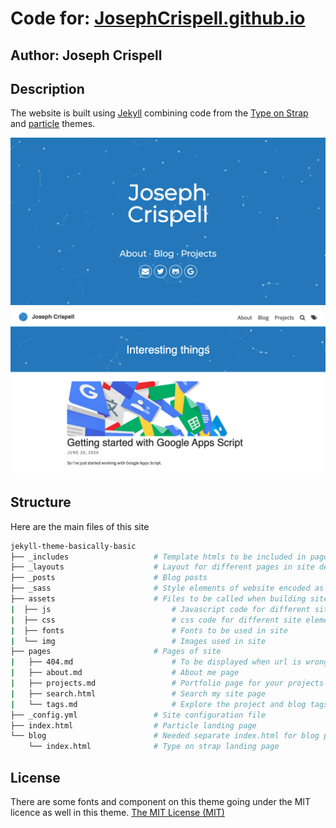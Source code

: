 # Code for: [JosephCrispell.github.io](https://josephcrispell.github.io/)

## Author: Joseph Crispell

## Description

The website is built using [Jekyll](https://jekyllrb.com) combining code from the <a href='https://github.com/sylhare/Type-on-Strap'>Type on Strap</a> and <a href='https://github.com/nrandecker/particle'>particle</a> themes.

![The landing page (particle)](assets/img/README/LandingPage.PNG)
![The blog (Type On Strap)](assets/img/README/Blog.PNG)

## Structure

Here are the main files of this site

```bash
jekyll-theme-basically-basic
├── _includes                   # Template htmls to be included in pages of site
├── _layouts                    # Layout for different pages in site defined as html
├── _posts                      # Blog posts
├── _sass                       # Style elements of website encoded as SASS (an extension to css)
├── assets                      # Files to be called when building site
|  ├── js                           # Javascript code for different site elements: particle, Katex, jquery, bootstrap, jekyll search,
|  ├── css                          # css code for different site elements: Bootstrap, font-awesome, katex and main css
|  ├── fonts                        # Fonts to be used in site
|  └── img                          # Images used in site
├── pages                       # Pages of site
|   ├── 404.md                      # To be displayed when url is wrong
|   ├── about.md                    # About me page
|   ├── projects.md                 # Portfolio page for your projects
|   ├── search.html                 # Search my site page
|   └── tags.md                     # Explore the project and blog tags here
├── _config.yml                 # Site configuration file 
├── index.html                  # Particle landing page
└── blog                        # Needed separate index.html for blog pagination (next/previous) to work
    └── index.html              # Type on strap landing page
```

## License

There are some fonts and component on this theme going under the MIT licence as well in this theme.
[The MIT License (MIT)](https://raw.githubusercontent.com/Sylhare/Type-on-Strap/master/LICENSE)
